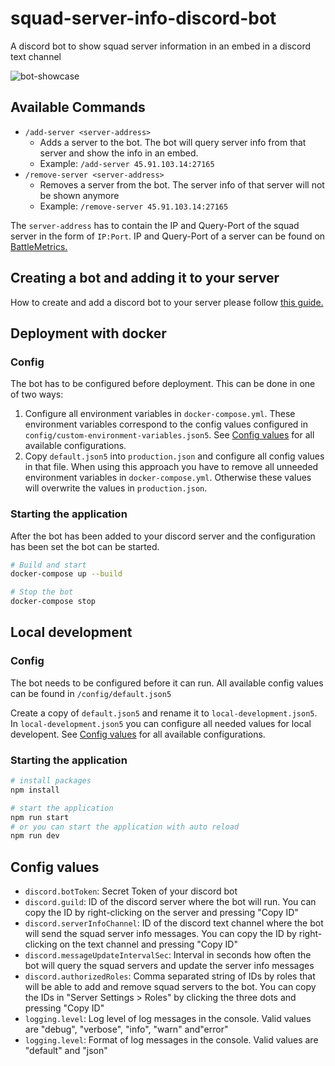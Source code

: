 # squad-server-info-discord-bot

A discord bot to show squad server information in an embed in a discord text channel

![bot-showcase](https://user-images.githubusercontent.com/24782633/210171593-96470974-541f-45a2-9c08-e6f2d1134512.png)

## Available Commands

- `/add-server <server-address>`
  - Adds a server to the bot. The bot will query server info from that server and show the info in an embed.
  - Example: `/add-server 45.91.103.14:27165`
- `/remove-server <server-address>`
  - Removes a server from the bot. The server info of that server will not be shown anymore
  - Example: `/remove-server 45.91.103.14:27165`

The `server-address` has to contain the IP and Query-Port of the squad server in the form of `IP:Port`. IP and Query-Port of a server can be found on [BattleMetrics.](https://www.battlemetrics.com)

## Creating a bot and adding it to your server

How to create and add a discord bot to your server please follow [this guide.](https://discordjs.guide/preparations/adding-your-bot-to-servers.html#bot-invite-links)

## Deployment with docker
### Config

The bot has to be configured before deployment.
This can be done in one of two ways:

1. Configure all environment variables in `docker-compose.yml`. These environment variables correspond to the config values configured in `config/custom-environment-variables.json5`. See [Config values](#config-values) for all available configurations.
2. Copy `default.json5` into `production.json` and configure all config values in that file. When using this approach you have to remove all unneeded environment variables in `docker-compose.yml`. Otherwise these values will overwrite the values in `production.json`.

### Starting the application
After the bot has been added to your discord server and the configuration has been set the bot can be started.
```bash
# Build and start
docker-compose up --build

# Stop the bot
docker-compose stop
```

## Local development
### Config

The bot needs to be configured before it can run.
All available config values can be found in `/config/default.json5`

Create a copy of `default.json5` and rename it to `local-development.json5`.
In `local-development.json5` you can configure all needed values for local developent. See [Config values](#config-values) for all available configurations.

### Starting the application
```bash
# install packages
npm install

# start the application
npm run start
# or you can start the application with auto reload
npm run dev
```

## Config values
- `discord.botToken`: Secret Token of your discord bot
- `discord.guild`: ID of the discord server where the bot will run. You can copy the ID by right-clicking on the server and pressing "Copy ID"
- `discord.serverInfoChannel`: ID of the discord text channel where the bot will send the squad server info messages. You can copy the ID by right-clicking on the text channel and pressing "Copy ID"
- `discord.messageUpdateIntervalSec`: Interval in seconds how often the bot will query the squad servers and update the server info messages
- `discord.authorizedRoles`: Comma separated string of IDs by roles that will be able to add and remove squad servers to the bot. You can copy the IDs in "Server Settings > Roles" by clicking the three dots and pressing "Copy ID"
- `logging.level`: Log level of log messages in the console. Valid values are "debug", "verbose", "info", "warn" and"error"
- `logging.level`: Format of log messages in the console. Valid values are "default" and "json"
